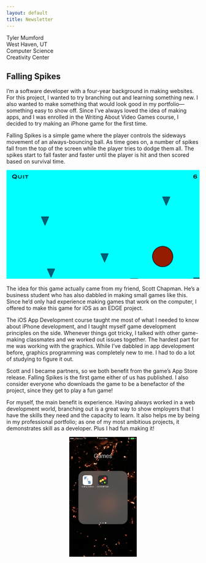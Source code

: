 ```yaml
---
layout: default
title: Newsletter
---
```


Tyler Mumford  
West Haven, UT  
Computer Science  
Creativity Center

## Falling Spikes

I’m a software developer with a four-year background in making websites. For this project, I wanted to try branching out and learning something new. I also wanted to make something that would look good in my portfolio—something easy to show off. Since I’ve always loved the idea of making apps, and I was enrolled in the Writing About Video Games course, I decided to try making an iPhone game for the first time.

Falling Spikes is a simple game where the player controls the sideways movement of an always-bouncing ball. As time goes on, a number of spikes fall from the top of the screen while the player tries to dodge them all. The spikes start to fall faster and faster until the player is hit and then scored based on survival time.

![Screenshot of gameplay](img/gameplay-screenshot.png)

The idea for this game actually came from my friend, Scott Chapman. He’s a business student who has also dabbled in making small games like this. Since he’d only had experience making games that work on the computer, I offered to make this game for iOS as an EDGE project. 

The iOS App Development course taught me most of what I needed to know about iPhone development, and I taught myself game development principles on the side. Whenever things got tricky, I talked with other game-making classmates and we worked out issues together. The hardest part for me was working with the graphics. While I’ve dabbled in app development before, graphics programming was completely new to me. I had to do a lot of studying to figure it out.

Scott and I became partners, so we both benefit from the game’s App Store release. Falling Spikes is the first game either of us has published. I also consider everyone who downloads the game to be a benefactor of the project, since they get to play a fun game!

For myself, the main benefit is experience. Having always worked in a web development world, branching out is a great way to show employers that I have the skills they need and the capacity to learn. It also helps me by being in my professional portfolio; as one of my most ambitious projects, it demonstrates skill as a developer. Plus I had fun making it!

<p style="text-align:center">
    <img src="img/home-screen.png" style="width:35%"/>
</p>